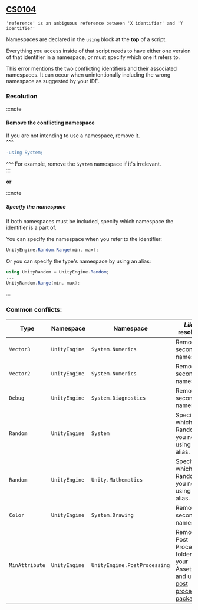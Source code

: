 ## [CS0104](https://docs.microsoft.com/en-us/dotnet/csharp/misc/cs0104)

```
'reference' is an ambiguous reference between 'X identifier' and 'Y identifier'
```


Namespaces are declared in the `using` block at the **top** of a script.  

Everything you access inside of that script needs to have either one version of that identifier in a namespace, or must specify which one it refers to.

This error mentions the two conflicting identifiers and their associated namespaces. It can occur when unintentionally including the wrong namespace as suggested by your IDE.

### Resolution
:::note  
#### Remove the conflicting namespace
If you are not intending to use a namespace, remove it.  
^^^
```diff
-using System;
```
^^^ For example, remove the `System` namespace if it's irrelevant.  
:::  

**or**  

:::note  
##### Specify the namespace
If both namespaces must be included, specify which namespace the identifier is a part of.  

You can specify the namespace when you refer to the identifier:
```csharp
UnityEngine.Random.Range(min, max);
```
Or you can specify the type's namespace by using an alias:
```csharp
using UnityRandom = UnityEngine.Random;
...
UnityRandom.Range(min, max);
```

:::
### Common conflicts:

| Type           | Namespace      | Namespace                    | _Likely_ resolution                                                                                                                                              |
|----------------|----------------|------------------------------|------------------------------------------------------------------------------------------------------------------------------------------------------------------|
| `Vector3`      | `UnityEngine`  | `System.Numerics`            | Remove the second namespace.                                                                                                                                     |
| `Vector2`      | `UnityEngine`  | `System.Numerics`            | Remove the second namespace.                                                                                                                                     |
| `Debug`        | `UnityEngine`  | `System.Diagnostics`         | Remove the second namespace.                                                                                                                                     |
| `Random`       | `UnityEngine`  | `System`                     | Specify which Random you need using an alias.                                                                                                                    |
| `Random`       | `UnityEngine`  | `Unity.Mathematics`          | Specify which Random you need using an alias.                                                                                                                    |
| `Color`        | `UnityEngine`  | `System.Drawing`             | Remove the second namespace.                                                                                                                                     |
| `MinAttribute` | `UnityEngine`  | `UnityEngine.PostProcessing` | Remove the Post Processing folder from your Assets,<br>and use the [post processing package](https://docs.unity3d.com/Packages/com.unity.postprocessing@latest). |
